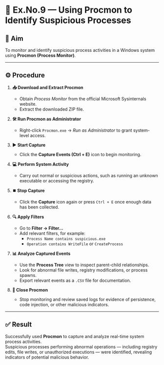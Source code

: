 # 🧪 Ex.No.9 — Using Procmon to Identify Suspicious Processes

## 🎯 Aim
To monitor and identify suspicious process activities in a Windows system using **Procmon (Process Monitor)**.

---

## ⚙️ Procedure

1. **📥 Download and Extract Procmon**  
   - Obtain *Process Monitor* from the official Microsoft Sysinternals website.  
   - Extract the downloaded ZIP file.

2. **🛠️ Run Procmon as Administrator**  
   - Right-click `Procmon.exe` → *Run as Administrator* to grant system-level access.  
   <p align="center">
   </p>

3. **▶️ Start Capture**  
   - Click the **Capture Events (Ctrl + E)** icon to begin monitoring.  
   <p align="center">
   </p>

4. **💻 Perform System Activity**  
   - Carry out normal or suspicious actions, such as running an unknown executable or accessing the registry.

5. **⏹️ Stop Capture**  
   - Click the **Capture** icon again or press `Ctrl + E` once enough data has been collected.

6. **🔍 Apply Filters**  
   - Go to **Filter → Filter...**  
   - Add relevant filters, for example:  
     - `Process Name contains suspicious.exe`  
     - `Operation contains WriteFile` or `CreateProcess`  
   <p align="center">
   </p>

7. **📊 Analyze Captured Events**  
   - Use the **Process Tree** view to inspect parent-child relationships.  
   - Look for abnormal file writes, registry modifications, or process spawns.  
   - Export relevant events as a `.CSV` file for documentation.  
   <p align="center">
   </p>

8. **🧹 Close Procmon**  
   - Stop monitoring and review saved logs for evidence of persistence, code injection, or other malicious indicators.

---

## ✅ Result
Successfully used **Procmon** to capture and analyze real-time system process activities.  
Suspicious processes performing abnormal operations — including registry edits, file writes, or unauthorized executions — were identified, revealing indicators of potential malicious behavior.


